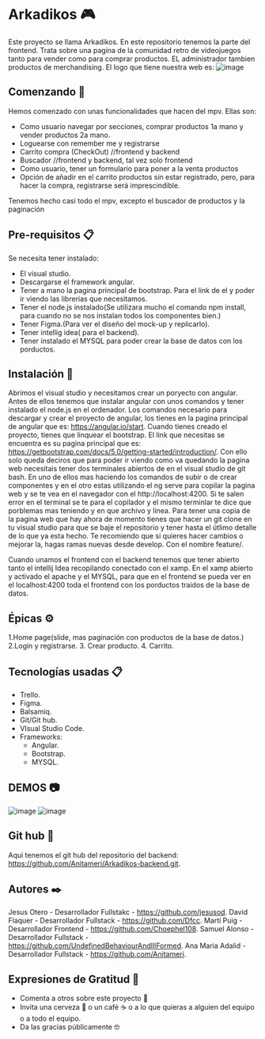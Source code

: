 # Arkadikos :video_game:

Este proyecto se llama Arkadikos. En este repositorio tenemos la parte del frontend. 
Trata sobre una pagina de la comunidad retro de videojuegos tanto para vender como para comprar productos. EL administrador tambien productos de merchandising.
El logo que tiene nuestra web es:
![image](https://user-images.githubusercontent.com/99245603/175481841-3abd12bb-ce83-4865-a4e4-8c21fac2af4e.png)


## Comenzando  🚀

Hemos comenzado con unas funcionalidades que hacen del mpv. Ellas son:
- Como usuario navegar por secciones, comprar productos 1a mano y vender productos 2a mano. 
- Loguearse con remember me y registrarse
- Carrito compra (CheckOut) //frontend y backend
- Buscador //frontend y backend, tal vez solo frontend
- Como usuario, tener un formulario para poner a la venta productos
- Opción de añadir en el carrito productos sin estar registrado, pero, para hacer la compra, registrarse será imprescindible.


Tenemos hecho casi todo el mpv, excepto el buscador de productos y  la paginación


## Pre-requisitos 📋

Se necesita tener instalado:
- El visual studio.
- Descargarse el framework angular.
- Tener a mano la pagina principal de bootstrap. Para el link de el y poder ir viendo las librerias que necesitamos.
- Tener el node.js instalado(Se utilizara mucho el comando npm install, para cuando no se nos instalan todos los componentes bien.)
- Tener Figma.(Para ver el diseño del mock-up y replicarlo).
- Tener intellig idea( para el backend).
- Tener instalado el MYSQL para poder crear la base de datos con los porductos.


## Instalación 🔧

Abrimos el visual studio y necesitamos crear un poryecto con angular. Antes de ellos tenemos que instalar angular con unos comandos y tener instalado el node.js en el ordenador. Los comandos necesario para descargar y crear el proyecto de angular, los tienes en la pagina principal de angular que es: https://angular.io/start.
Cuando tienes creado el proyecto, tienes que linquear el bootstrap. El link que necesitas se encuentra es su pagina principal que es: https://getbootstrap.com/docs/5.0/getting-started/introduction/. Con ello solo queda deciros que para poder ir viendo como va quedando la pagina web necesitais tener dos terminales abiertos de en el visual studio de git bash. En uno de ellos mas haciendo los comandos de subir o de crear componentes y en el otro estas utilizando el ng serve para copilar la pagina web y se te vea en el navegador con el http://localhost:4200. Si te salen error en el terminal se te para el copilador y el mismo terminlar te dice que porblemas mas teniendo y en que archivo y linea.
Para tener una copia de la pagina web que hay ahora de momento tienes que hacer un git clone en tu visual studio para que se baje el repositorio y tener hasta el útlimo detalle de lo que ya esta hecho. Te recomiendo que si quieres hacer cambios o mejorar la, hagas ramas nuevas desde develop. Con el nombre feature/<nombre de la rama de lo que vayas hacer>. 

Cuando unamos el frontend con el backend tenemos que tener abierto tanto el intellij Idea recopilando conectado con el xamp. En el xamp abierto y activado el apache y el MYSQL, para que en el frontend se pueda ver en el localhost:4200 toda el frontend con los porductos traidos de la base de datos.

## Épicas ⚙️

1.Home page(slide, mas paginación con productos de la base de datos.)
2.Login y registrarse.
3. Crear producto.
4. Carrito.

## Tecnologías usadas  📋

- Trello.
- Figma.
- Balsamiq.
- Git/Git hub.
- VIsual Studio Code.
- Frameworks:
  - Angular.
  - Bootstrap.
  - MYSQL.
  
 ## DEMOS :camera:
  ![image](https://user-images.githubusercontent.com/99245603/175488521-bafcfba8-3edb-4955-9a9e-eecab341b9c2.png)
  ![image](https://user-images.githubusercontent.com/99245603/175488590-65ce9106-5aed-4ce0-b36b-8ce620b42e88.png)

## Git hub :page_facing_up:
 Aqui tenemos el git hub del repositorio del backend: https://github.com/Anitameri/Arkadikos-backend.git.
 
 ## Autores ✒️
 Jesus Otero - Desarrollador Fullstakc - https://github.com/jesusod.
 David Flaquer - Desarrollador Fullstack - https://github.com/Dfcc.
 Martí Puig - Desarrollador Frontend - https://github.com/Choephel108.
 Samuel Alonso - Desarrollador Fullstack - https://github.com/UndefinedBehaviourAndIllFormed.
 Ana Maria Adalid - Desarrollador Fullstack - https://github.com/Anitameri.

 ## Expresiones de Gratitud 🎁
 - Comenta a otros sobre este proyecto 📢
 - Invita una cerveza 🍺 o un café ☕ o a lo que quieras a alguien del equipo o a todo el equipo.
 - Da las gracias públicamente 🤓
